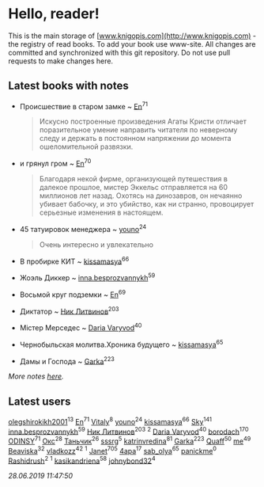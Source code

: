 # Hello, reader!
This is the main storage of [www.knigopis.com](http://www.knigopis.com) - the registry of read books.
To add your book use www-site. All changes are committed and synchronized with this git repository.
Do not use pull requests to make changes here.


## Latest books with notes
* Происшествие в старом замке ~ [En](users/333/333646551-vkontakte)<sup>71</sup>
    > Искусно построенные произведения Агаты Кристи отличает поразительное умение направить читателя по неверному следу и держать в постоянном напряжении до момента ошеломительной развязки.

* и грянул гром ~ [En](users/333/333646551-vkontakte)<sup>70</sup>
    > Благодаря некой фирме, организующей путешествия в далекое прошлое, мистер Эккельс отправляется на 60 миллионов лет назад. Охотясь на динозавров, он нечаянно убивает бабочку, и это убийство, как ни странно, провоцирует серьезные изменения в настоящем.

* 45 татуировок менеджера ~ [youno](users/302/302928912-vkontakte)<sup>24</sup>
    > Очень интересно и увлекательно

* В пробирке КИТ ~ [kissamasya](users/684/68439978-vkontakte)<sup>66</sup>

* Жоэль Диккер ~ [inna.besprozvannykh](users/733/73323849-yandex)<sup>59</sup>

* Восьмой круг подземки ~ [En](users/333/333646551-vkontakte)<sup>69</sup>

* Диктатор ~ [Ник Литвинов](users/241/241974816-vkontakte)<sup>203</sup>

* Містер Мерседес ~ [Daria Varyvod](users/829/829893410524253-facebook)<sup>40</sup>

* Чернобыльская молитва.Хроника будущего ~ [kissamasya](users/684/68439978-vkontakte)<sup>65</sup>

* Дамы и Господа ~ [Garka](users/115/115753719718250012620-google)<sup>223</sup>


_More notes [here](latest_books_with_notes.md)._


## Latest users
[olegshirokikh2001](users/445/445474364-vkontakte)<sup>13</sup> 
[En](users/333/333646551-vkontakte)<sup>71</sup> 
[Vitaly](users/109/109395490138181998437-google)<sup>8</sup> 
[youno](users/302/302928912-vkontakte)<sup>24</sup> 
[kissamasya](users/684/68439978-vkontakte)<sup>66</sup> 
[Sky](users/118/118049897850017649660-google)<sup>141</sup> 
[inna.besprozvannykh](users/733/73323849-yandex)<sup>59</sup> 
[Ник Литвинов](users/241/241974816-vkontakte)<sup>203</sup> 
[](users/110/110931306939441771638-google)<sup>2</sup> 
[Daria Varyvod](users/829/829893410524253-facebook)<sup>40</sup> 
[borodach](users/157/15706320-vkontakte)<sup>170</sup> 
[ODINSY](users/100/100978570902186865324-google)<sup>71</sup> 
[Окс](users/102/102536471289425216982-google)<sup>28</sup> 
[Таньчик](users/209/2096581563762610-facebook)<sup>26</sup> 
[sssrg](users/110/110891893506198620129-google)<sup>5</sup> 
[katrinvredina](users/233/2336755-vkontakte)<sup>81</sup> 
[Garka](users/115/115753719718250012620-google)<sup>223</sup> 
[Quaff](users/122/12267158-vkontakte)<sup>50</sup> 
[me](users/381/381417697-yandex)<sup>49</sup> 
[Beaviska](users/102/10202544960024508-facebook)<sup>32</sup> 
[vladkozz](users/572/57239276-vkontakte)<sup>42</sup> 
[](users/102/102336841322497739470-google)<sup>1</sup> 
[Janet](users/108/108113656204404967440-google)<sup>705</sup> 
[4apa](users/117/117392596378069249667-google)<sup>17</sup> 
[sab_olya](users/139/139338401-vkontakte)<sup>65</sup> 
[panickme](users/545/545226830-vkontakte)<sup>0</sup> 
[Rashidrush](users/114/114946019255563824371-google)<sup>2</sup> 
[](users/116/116658081998844854155-googleplus)<sup>1</sup> 
[kasikandriena](users/152/152488954-vkontakte)<sup>58</sup> 
[johnybond32](users/304/304041461-yandex)<sup>4</sup> 


_28.06.2019 11:47:50_
